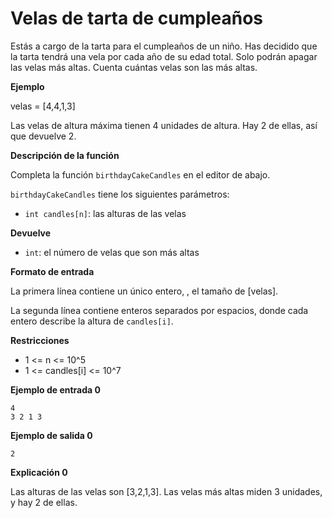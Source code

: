 # Velas de tarta de cumpleaños

Estás a cargo de la tarta para el cumpleaños de un niño. Has decidido que la tarta tendrá una vela por cada año de su edad total. Solo podrán apagar las velas más altas. Cuenta cuántas velas son las más altas.

**Ejemplo**

velas = [4,4,1,3]

Las velas de altura máxima tienen 4 unidades de altura. Hay 2 de ellas, así que devuelve 2.

**Descripción de la función**

Completa la función `birthdayCakeCandles` en el editor de abajo.

`birthdayCakeCandles` tiene los siguientes parámetros:

- `int candles[n]`: las alturas de las velas

**Devuelve**

- `int`: el número de velas que son más altas

**Formato de entrada**

La primera línea contiene un único entero, , el tamaño de [velas].

La segunda línea contiene enteros separados por espacios, donde cada entero describe la altura de `candles[i]`.

**Restricciones**

- 1 <= n <= 10^5
- 1 <= candles[i] <= 10^7

**Ejemplo de entrada 0**

```
4
3 2 1 3
```

**Ejemplo de salida 0**

```
2
```

**Explicación 0**

Las alturas de las velas son [3,2,1,3]. Las velas más altas miden 3 unidades, y hay 2 de ellas.